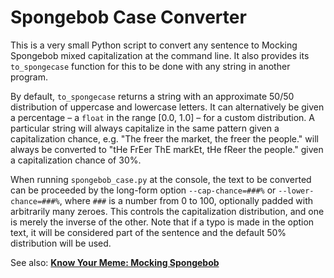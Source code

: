 # Spongebob Case Converter

This is a very small Python script to convert any sentence to Mocking Spongebob mixed capitalization at the command line. It also provides its `to_spongecase` function for this to be done with any string in another program.

By default, `to_spongecase` returns a string with an approximate 50/50 distribution of uppercase and lowercase letters. It can alternatively be given a percentage &ndash; a `float` in the range [0.0, 1.0] &ndash; for a custom distribution. A particular string will always capitalize in the same pattern given a capitalization chance, e.g. "The freer the market, the freer the people." will always be converted to "tHe FrEer ThE markEt, tHe fReer the people." given a capitalization chance of 30%.

When running `spongebob_case.py` at the console, the text to be converted can be proceeded by the long-form option `--cap-chance=###%` or `--lower-chance=###%`, where `###` is a number from 0 to 100, optionally padded with arbitrarily many zeroes. This controls the capitalization distribution, and one is merely the inverse of the other. Note that if a typo is made in the option text, it will be considered part of the sentence and the default 50% distribution will be used.

See also: **[Know Your Meme: Mocking Spongebob](http://knowyourmeme.com/memes/mocking-spongebob)**
